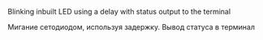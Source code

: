 Blinking inbuilt LED using a delay with status output to the terminal

Мигание сетодиодом, используя задержку. Вывод статуса в терминал